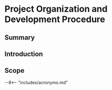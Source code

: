 # Project Organization and Development Procedure

## Summary


## Introduction 


## Scope 


--8<-- "includes/acronyms.md"


